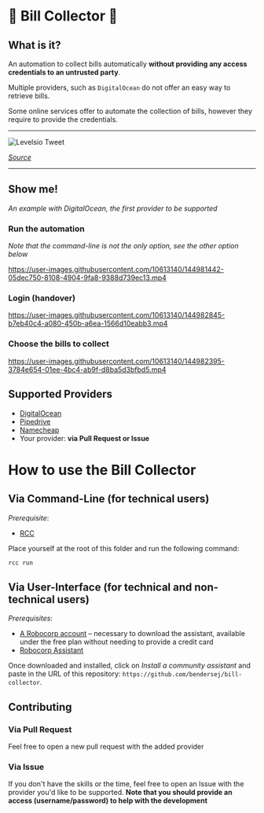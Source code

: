 # 🤖 Bill Collector 🤖

## What is it?

An automation to collect bills automatically **without providing any access credentials to an untrusted party**.

Multiple providers, such as `DigitalOcean` do not offer an easy way to retrieve bills.

Some online services offer to automate the collection of bills, however they require to provide the credentials.

---

![Levelsio Tweet](https://beautiful-space.fra1.cdn.digitaloceanspaces.com/bill-collector/tweet.png)

_[Source](https://twitter.com/levelsio/status/1325076943495188481)_

---

## Show me!

_An example with DigitalOcean, the first provider to be supported_

### Run the automation

_Note that the command-line is not the only option, see the other option below_

https://user-images.githubusercontent.com/10613140/144981442-05dec750-8108-4904-9fa8-9388d739ec13.mp4

### Login (handover)

https://user-images.githubusercontent.com/10613140/144982845-b7eb40c4-a080-450b-a6ea-1566d10eabb3.mp4

### Choose the bills to collect

https://user-images.githubusercontent.com/10613140/144982395-3784e654-01ee-4bc4-ab9f-d8ba5d3bfbd5.mp4

## Supported Providers

- [DigitalOcean](https://www.digitalocean.com/)
- [Pipedrive](https://www.pipedrive.com)
- [Namecheap](https://www.namecheap.com/)
- Your provider: **via Pull Request or Issue**

# How to use the Bill Collector

## Via Command-Line (for technical users)

_Prerequisite_:

- [RCC](https://github.com/robocorp/rcc)

Place yourself at the root of this folder and run the following command:

```bash
rcc run
```

## Via User-Interface (for technical and non-technical users)

_Prerequisites_:

- [A Robocorp account](https://robocorp.com) – necessary to download the assistant, available under the free plan without needing to provide a credit card
- [Robocorp Assistant](https://robocorp.com/docs/control-room/configuring-assistants/installation)

Once downloaded and installed, click on _Install a community assistant_ and paste in the URL of this repository: `https://github.com/bendersej/bill-collector`.

## Contributing

### Via Pull Request

Feel free to open a new pull request with the added provider

### Via Issue

If you don't have the skills or the time, feel free to open an Issue with the provider you'd like to be supported.
**Note that you should provide an access (username/password) to help with the development**
